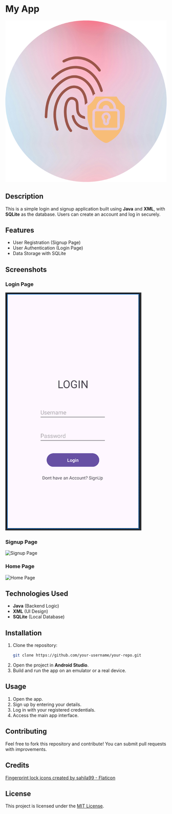 # My App

![App Logo](Photos/logo.png)

## Description

This is a simple login and signup application built using **Java** and **XML**, with **SQLite** as the database. Users can create an account and log in securely.

## Features

- User Registration (Signup Page)
- User Authentication (Login Page)
- Data Storage with SQLite

## Screenshots

### Login Page
![Login Page](Photos/login.png)

### Signup Page
![Signup Page](Photo/signup.png)

### Home Page
![Home Page](Photo/Home.png)

## Technologies Used

- **Java** (Backend Logic)
- **XML** (UI Design)
- **SQLite** (Local Database)

## Installation

1. Clone the repository:
   ```sh
   git clone https://github.com/your-username/your-repo.git
   ```
2. Open the project in **Android Studio**.
3. Build and run the app on an emulator or a real device.

## Usage

1. Open the app.
2. Sign up by entering your details.
3. Log in with your registered credentials.
4. Access the main app interface.

## Contributing

Feel free to fork this repository and contribute! You can submit pull requests with improvements.

## Credits

<a href="https://www.flaticon.com/free-icons/fingerprint-lock" title="fingerprint lock icons">Fingerprint lock icons created by sahila99 - Flaticon</a>

## License

This project is licensed under the [MIT License](LICENSE).
